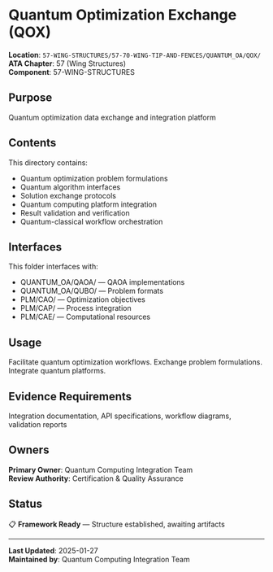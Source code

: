 # Quantum Optimization Exchange (QOX)

**Location**: `57-WING-STRUCTURES/57-70-WING-TIP-AND-FENCES/QUANTUM_OA/QOX/`  
**ATA Chapter**: 57 (Wing Structures)  
**Component**: 57-WING-STRUCTURES

## Purpose

Quantum optimization data exchange and integration platform

## Contents

This directory contains:

- Quantum optimization problem formulations
- Quantum algorithm interfaces
- Solution exchange protocols
- Quantum computing platform integration
- Result validation and verification
- Quantum-classical workflow orchestration

## Interfaces

This folder interfaces with:

- QUANTUM_OA/QAOA/ — QAOA implementations
- QUANTUM_OA/QUBO/ — Problem formats
- PLM/CAO/ — Optimization objectives
- PLM/CAP/ — Process integration
- PLM/CAE/ — Computational resources

## Usage

Facilitate quantum optimization workflows. Exchange problem formulations. Integrate quantum platforms.

## Evidence Requirements

Integration documentation, API specifications, workflow diagrams, validation reports

## Owners

**Primary Owner**: Quantum Computing Integration Team  
**Review Authority**: Certification & Quality Assurance

## Status

📋 **Framework Ready** — Structure established, awaiting artifacts

---

**Last Updated**: 2025-01-27  
**Maintained by**: Quantum Computing Integration Team
